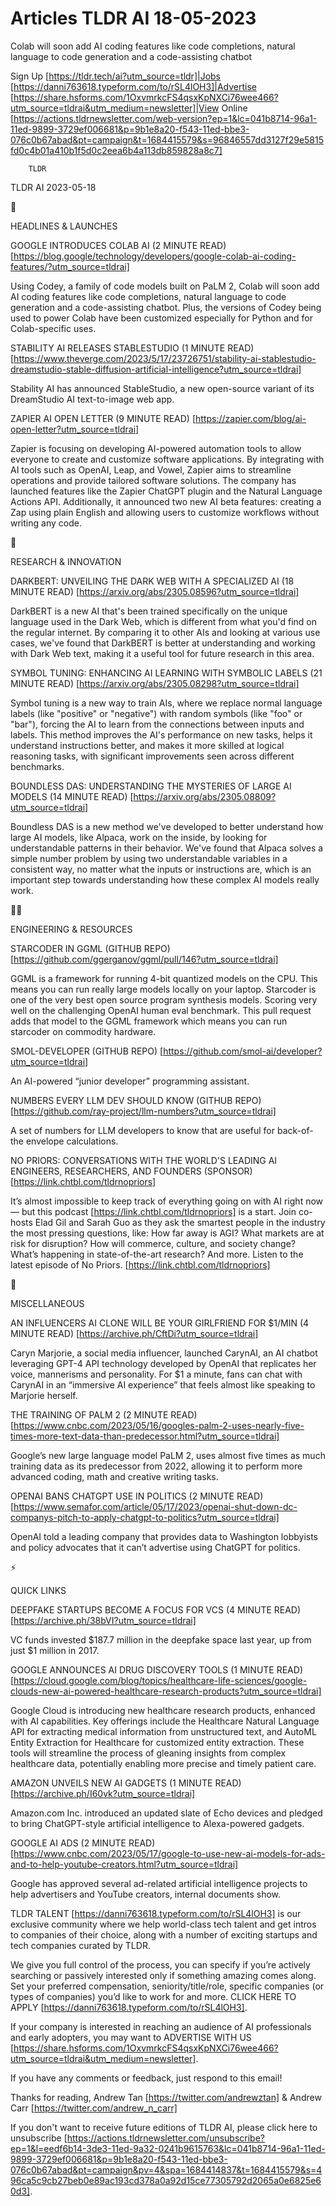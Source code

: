 # Articles TLDR AI 18-05-2023

Colab will soon add AI coding features like code completions, natural
language to code generation and a code-assisting chatbot  

Sign Up [https://tldr.tech/ai?utm_source=tldr]|Jobs
[https://danni763618.typeform.com/to/rSL4lOH3]|Advertise
[https://share.hsforms.com/1OxvmrkcFS4qsxKpNXCi76wee466?utm_source=tldrai&utm_medium=newsletter]|View
Online
[https://actions.tldrnewsletter.com/web-version?ep=1&lc=041b8714-96a1-11ed-9899-3729ef006681&p=9b1e8a20-f543-11ed-bbe3-076c0b67abad&pt=campaign&t=1684415579&s=96846557dd3127f29e5815fd0c4b01a410b1f5d0c2eea6b4a113db859828a8c7]


		TLDR 

TLDR AI 2023-05-18

🚀 

HEADLINES & LAUNCHES

GOOGLE INTRODUCES COLAB AI (2 MINUTE READ)
[https://blog.google/technology/developers/google-colab-ai-coding-features/?utm_source=tldrai]


Using Codey, a family of code models built on PaLM 2, Colab will soon
add AI coding features like code completions, natural language to code
generation and a code-assisting chatbot. Plus, the versions of Codey
being used to power Colab have been customized especially for Python
and for Colab-specific uses. 

STABILITY AI RELEASES STABLESTUDIO (1 MINUTE READ)
[https://www.theverge.com/2023/5/17/23726751/stability-ai-stablestudio-dreamstudio-stable-diffusion-artificial-intelligence?utm_source=tldrai]


Stability AI has announced StableStudio, a new open-source variant of
its DreamStudio AI text-to-image web app. 

ZAPIER AI OPEN LETTER (9 MINUTE READ)
[https://zapier.com/blog/ai-open-letter?utm_source=tldrai] 

Zapier is focusing on developing AI-powered automation tools to allow
everyone to create and customize software applications. By integrating
with AI tools such as OpenAI, Leap, and Vowel, Zapier aims to
streamline operations and provide tailored software solutions. The
company has launched features like the Zapier ChatGPT plugin and the
Natural Language Actions API. Additionally, it announced two new AI
beta features: creating a Zap using plain English and allowing users
to customize workflows without writing any code. 

🧠 

RESEARCH & INNOVATION

DARKBERT: UNVEILING THE DARK WEB WITH A SPECIALIZED AI (18 MINUTE
READ) [https://arxiv.org/abs/2305.08596?utm_source=tldrai] 

DarkBERT is a new AI that's been trained specifically on the unique
language used in the Dark Web, which is different from what you'd find
on the regular internet. By comparing it to other AIs and looking at
various use cases, we've found that DarkBERT is better at
understanding and working with Dark Web text, making it a useful tool
for future research in this area. 

SYMBOL TUNING: ENHANCING AI LEARNING WITH SYMBOLIC LABELS (21 MINUTE
READ) [https://arxiv.org/abs/2305.08298?utm_source=tldrai] 

Symbol tuning is a new way to train AIs, where we replace normal
language labels (like "positive" or "negative") with random symbols
(like "foo" or "bar"), forcing the AI to learn from the connections
between inputs and labels. This method improves the AI's performance
on new tasks, helps it understand instructions better, and makes it
more skilled at logical reasoning tasks, with significant improvements
seen across different benchmarks. 

BOUNDLESS DAS: UNDERSTANDING THE MYSTERIES OF LARGE AI MODELS (14
MINUTE READ) [https://arxiv.org/abs/2305.08809?utm_source=tldrai] 

Boundless DAS is a new method we've developed to better understand how
large AI models, like Alpaca, work on the inside, by looking for
understandable patterns in their behavior. We've found that Alpaca
solves a simple number problem by using two understandable variables
in a consistent way, no matter what the inputs or instructions are,
which is an important step towards understanding how these complex AI
models really work. 

🧑‍💻 

ENGINEERING & RESOURCES

STARCODER IN GGML (GITHUB REPO)
[https://github.com/ggerganov/ggml/pull/146?utm_source=tldrai] 

GGML is a framework for running 4-bit quantized models on the CPU.
This means you can run really large models locally on your laptop.
Starcoder is one of the very best open source program synthesis
models. Scoring very well on the challenging OpenAI human eval
benchmark. This pull request adds that model to the GGML framework
which means you can run starcoder on commodity hardware. 

SMOL-DEVELOPER (GITHUB REPO)
[https://github.com/smol-ai/developer?utm_source=tldrai] 

An AI-powered “junior developer” programming assistant. 

NUMBERS EVERY LLM DEV SHOULD KNOW (GITHUB REPO)
[https://github.com/ray-project/llm-numbers?utm_source=tldrai] 

A set of numbers for LLM developers to know that are useful for
back-of-the envelope calculations. 

NO PRIORS: CONVERSATIONS WITH THE WORLD'S LEADING AI ENGINEERS,
RESEARCHERS, AND FOUNDERS (SPONSOR)
[https://link.chtbl.com/tldrnopriors] 

It’s almost impossible to keep track of everything going on with AI
right now — but this podcast [https://link.chtbl.com/tldrnopriors]
is a start. Join co-hosts Elad Gil and Sarah Guo as they ask the
smartest people in the industry the most pressing questions, like: How
far away is AGI? What markets are at risk for disruption? How will
commerce, culture, and society change? What’s happening in
state-of-the-art research? And more.
Listen to the latest episode of No Priors.
[https://link.chtbl.com/tldrnopriors]

🎁 

MISCELLANEOUS

AN INFLUENCERS AI CLONE WILL BE YOUR GIRLFRIEND FOR $1/MIN (4 MINUTE
READ) [https://archive.ph/CftDi?utm_source=tldrai] 

Caryn Marjorie, a social media influencer, launched CarynAI, an AI
chatbot leveraging GPT-4 API technology developed by OpenAI that
replicates her voice, mannerisms and personality. For $1 a minute,
fans can chat with CarynAI in an “immersive AI experience” that
feels almost like speaking to Marjorie herself. 

THE TRAINING OF PALM 2 (2 MINUTE READ)
[https://www.cnbc.com/2023/05/16/googles-palm-2-uses-nearly-five-times-more-text-data-than-predecessor.html?utm_source=tldrai]


Google’s new large language model PaLM 2, uses almost five times as
much training data as its predecessor from 2022, allowing it to
perform more advanced coding, math and creative writing tasks. 

OPENAI BANS CHATGPT USE IN POLITICS (2 MINUTE READ)
[https://www.semafor.com/article/05/17/2023/openai-shut-down-dc-companys-pitch-to-apply-chatgpt-to-politics?utm_source=tldrai]


OpenAI told a leading company that provides data to Washington
lobbyists and policy advocates that it can’t advertise using ChatGPT
for politics. 

⚡ 

QUICK LINKS

DEEPFAKE STARTUPS BECOME A FOCUS FOR VCS (4 MINUTE READ)
[https://archive.ph/38bVI?utm_source=tldrai] 

VC funds invested $187.7 million in the deepfake space last year, up
from just $1 million in 2017. 

GOOGLE ANNOUNCES AI DRUG DISCOVERY TOOLS (1 MINUTE READ)
[https://cloud.google.com/blog/topics/healthcare-life-sciences/google-clouds-new-ai-powered-healthcare-research-products?utm_source=tldrai]


Google Cloud is introducing new healthcare research products, enhanced
with AI capabilities. Key offerings include the Healthcare Natural
Language API for extracting medical information from unstructured
text, and AutoML Entity Extraction for Healthcare for customized
entity extraction. These tools will streamline the process of gleaning
insights from complex healthcare data, potentially enabling more
precise and timely patient care. 

AMAZON UNVEILS NEW AI GADGETS (1 MINUTE READ)
[https://archive.ph/I60vk?utm_source=tldrai] 

Amazon.com Inc. introduced an updated slate of Echo devices and
pledged to bring ChatGPT-style artificial intelligence to
Alexa-powered gadgets. 

GOOGLE AI ADS (2 MINUTE READ)
[https://www.cnbc.com/2023/05/17/google-to-use-new-ai-models-for-ads-and-to-help-youtube-creators.html?utm_source=tldrai]


Google has approved several ad-related artificial intelligence
projects to help advertisers and YouTube creators, internal documents
show. 

TLDR TALENT [https://danni763618.typeform.com/to/rSL4lOH3] is our
exclusive community where we help world-class tech talent and get
intros to companies of their choice, along with a number of exciting
startups and tech companies curated by TLDR.

We give you full control of the process, you can specify if you’re
actively searching or passively interested only if something amazing
comes along. Set your preferred compensation, seniority/title/role,
specific companies (or types of companies) you’d like to work for
and more. CLICK HERE TO APPLY
[https://danni763618.typeform.com/to/rSL4lOH3].

If your company is interested in reaching an audience of AI
professionals and early adopters, you may want to ADVERTISE WITH US
[https://share.hsforms.com/1OxvmrkcFS4qsxKpNXCi76wee466?utm_source=tldrai&utm_medium=newsletter].


If you have any comments or feedback, just respond to this email! 

Thanks for reading, 
Andrew Tan [https://twitter.com/andrewztan] & Andrew Carr
[https://twitter.com/andrew_n_carr] 

If you don't want to receive future editions of TLDR AI, please click
here to unsubscribe
[https://actions.tldrnewsletter.com/unsubscribe?ep=1&l=eedf6b14-3de3-11ed-9a32-0241b9615763&lc=041b8714-96a1-11ed-9899-3729ef006681&p=9b1e8a20-f543-11ed-bbe3-076c0b67abad&pt=campaign&pv=4&spa=1684414837&t=1684415579&s=496ca5c9cb27beb0e89ac193cd378a0a92d15ce77305792d2065a0e6825e60d3].


 